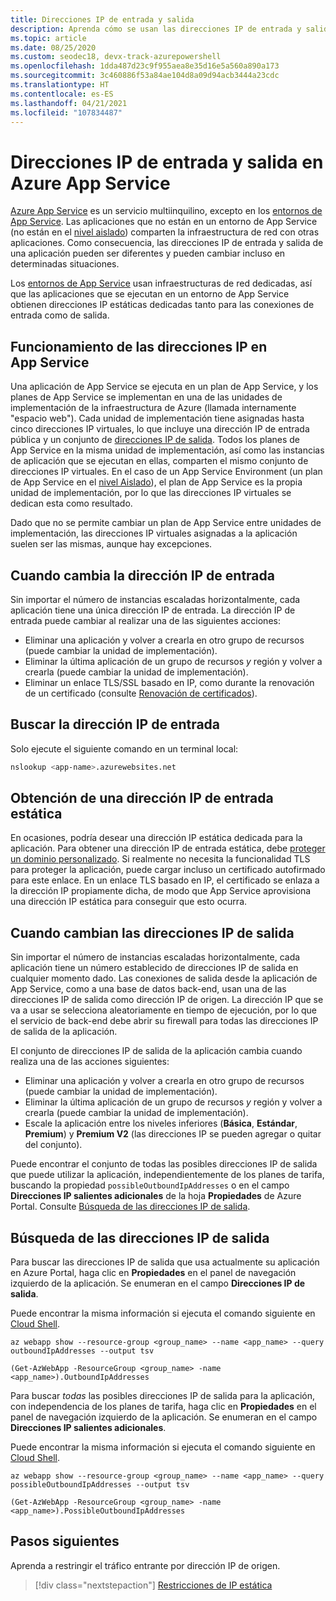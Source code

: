 ```yaml
---
title: Direcciones IP de entrada y salida
description: Aprenda cómo se usan las direcciones IP de entrada y salida en App Service, cuándo cambian y cómo encontrar las direcciones de su aplicación.
ms.topic: article
ms.date: 08/25/2020
ms.custom: seodec18, devx-track-azurepowershell
ms.openlocfilehash: 1dda487d23c9f955aea8e35d16e5a560a890a173
ms.sourcegitcommit: 3c460886f53a84ae104d8a09d94acb3444a23cdc
ms.translationtype: HT
ms.contentlocale: es-ES
ms.lasthandoff: 04/21/2021
ms.locfileid: "107834487"
---
```

# <a name="inbound-and-outbound-ip-addresses-in-azure-app-service"></a>Direcciones IP de entrada y salida en Azure App Service

[Azure App Service](overview.md) es un servicio multiinquilino, excepto en los [entornos de App Service](environment/intro.md). Las aplicaciones que no están en un entorno de App Service (no están en el [nivel aislado](https://azure.microsoft.com/pricing/details/app-service/)) comparten la infraestructura de red con otras aplicaciones. Como consecuencia, las direcciones IP de entrada y salida de una aplicación pueden ser diferentes y pueden cambiar incluso en determinadas situaciones.

Los [entornos de App Service](environment/intro.md) usan infraestructuras de red dedicadas, así que las aplicaciones que se ejecutan en un entorno de App Service obtienen direcciones IP estáticas dedicadas tanto para las conexiones de entrada como de salida.

## <a name="how-ip-addresses-work-in-app-service"></a>Funcionamiento de las direcciones IP en App Service

Una aplicación de App Service se ejecuta en un plan de App Service, y los planes de App Service se implementan en una de las unidades de implementación de la infraestructura de Azure (llamada internamente "espacio web"). Cada unidad de implementación tiene asignadas hasta cinco direcciones IP virtuales, lo que incluye una dirección IP de entrada pública y un conjunto de [direcciones IP de salida](#find-outbound-ips). Todos los planes de App Service en la misma unidad de implementación, así como las instancias de aplicación que se ejecutan en ellas, comparten el mismo conjunto de direcciones IP virtuales. En el caso de un App Service Environment (un plan de App Service en el [nivel Aislado](https://azure.microsoft.com/pricing/details/app-service/)), el plan de App Service es la propia unidad de implementación, por lo que las direcciones IP virtuales se dedican esta como resultado.

Dado que no se permite cambiar un plan de App Service entre unidades de implementación, las direcciones IP virtuales asignadas a la aplicación suelen ser las mismas, aunque hay excepciones.

## <a name="when-inbound-ip-changes"></a>Cuando cambia la dirección IP de entrada

Sin importar el número de instancias escaladas horizontalmente, cada aplicación tiene una única dirección IP de entrada. La dirección IP de entrada puede cambiar al realizar una de las siguientes acciones:

- Eliminar una aplicación y volver a crearla en otro grupo de recursos (puede cambiar la unidad de implementación).
- Eliminar la última aplicación de un grupo de recursos _y_ región y volver a crearla (puede cambiar la unidad de implementación).
- Eliminar un enlace TLS/SSL basado en IP, como durante la renovación de un certificado (consulte [Renovación de certificados](configure-ssl-certificate.md#renew-certificate)).

## <a name="find-the-inbound-ip"></a>Buscar la dirección IP de entrada

Solo ejecute el siguiente comando en un terminal local:

```bash
nslookup <app-name>.azurewebsites.net
```

## <a name="get-a-static-inbound-ip"></a>Obtención de una dirección IP de entrada estática

En ocasiones, podría desear una dirección IP estática dedicada para la aplicación. Para obtener una dirección IP de entrada estática, debe [proteger un dominio personalizado](configure-ssl-bindings.md#secure-a-custom-domain). Si realmente no necesita la funcionalidad TLS para proteger la aplicación, puede cargar incluso un certificado autofirmado para este enlace. En un enlace TLS basado en IP, el certificado se enlaza a la dirección IP propiamente dicha, de modo que App Service aprovisiona una dirección IP estática para conseguir que esto ocurra. 

## <a name="when-outbound-ips-change"></a>Cuando cambian las direcciones IP de salida

Sin importar el número de instancias escaladas horizontalmente, cada aplicación tiene un número establecido de direcciones IP de salida en cualquier momento dado. Las conexiones de salida desde la aplicación de App Service, como a una base de datos back-end, usan una de las direcciones IP de salida como dirección IP de origen. La dirección IP que se va a usar se selecciona aleatoriamente en tiempo de ejecución, por lo que el servicio de back-end debe abrir su firewall para todas las direcciones IP de salida de la aplicación.

El conjunto de direcciones IP de salida de la aplicación cambia cuando realiza una de las acciones siguientes:

- Eliminar una aplicación y volver a crearla en otro grupo de recursos (puede cambiar la unidad de implementación).
- Eliminar la última aplicación de un grupo de recursos _y_ región y volver a crearla (puede cambiar la unidad de implementación).
- Escale la aplicación entre los niveles inferiores (**Básica**, **Estándar**, **Premium**) y **Premium V2** (las direcciones IP se pueden agregar o quitar del conjunto).

Puede encontrar el conjunto de todas las posibles direcciones IP de salida que puede utilizar la aplicación, independientemente de los planes de tarifa, buscando la propiedad `possibleOutboundIpAddresses` o en el campo **Direcciones IP salientes adicionales** de la hoja **Propiedades** de Azure Portal. Consulte [Búsqueda de las direcciones IP de salida](#find-outbound-ips).

## <a name="find-outbound-ips"></a>Búsqueda de las direcciones IP de salida

Para buscar las direcciones IP de salida que usa actualmente su aplicación en Azure Portal, haga clic en **Propiedades** en el panel de navegación izquierdo de la aplicación. Se enumeran en el campo **Direcciones IP de salida**.

Puede encontrar la misma información si ejecuta el comando siguiente en [Cloud Shell](../cloud-shell/quickstart.md).

```azurecli-interactive
az webapp show --resource-group <group_name> --name <app_name> --query outboundIpAddresses --output tsv
```

```azurepowershell
(Get-AzWebApp -ResourceGroup <group_name> -name <app_name>).OutboundIpAddresses
```

Para buscar _todas_ las posibles direcciones IP de salida para la aplicación, con independencia de los planes de tarifa, haga clic en **Propiedades** en el panel de navegación izquierdo de la aplicación. Se enumeran en el campo **Direcciones IP salientes adicionales**.

Puede encontrar la misma información si ejecuta el comando siguiente en [Cloud Shell](../cloud-shell/quickstart.md).

```azurecli-interactive
az webapp show --resource-group <group_name> --name <app_name> --query possibleOutboundIpAddresses --output tsv
```

```azurepowershell
(Get-AzWebApp -ResourceGroup <group_name> -name <app_name>).PossibleOutboundIpAddresses
```

## <a name="next-steps"></a>Pasos siguientes

Aprenda a restringir el tráfico entrante por dirección IP de origen.

> [!div class="nextstepaction"]
> [Restricciones de IP estática](app-service-ip-restrictions.md)
